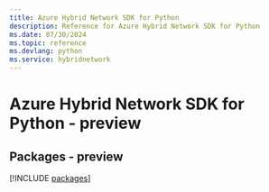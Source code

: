 ```yaml
---
title: Azure Hybrid Network SDK for Python
description: Reference for Azure Hybrid Network SDK for Python
ms.date: 07/30/2024
ms.topic: reference
ms.devlang: python
ms.service: hybridnetwork
---
```

# Azure Hybrid Network SDK for Python - preview
## Packages - preview
[!INCLUDE [packages](hybrid-network-index.md)]